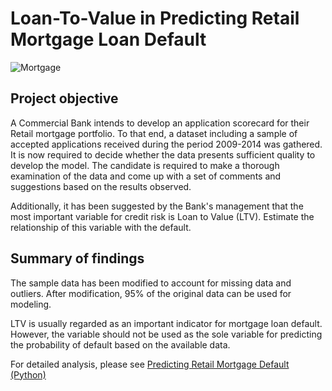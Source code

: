 # Loan-To-Value in Predicting Retail Mortgage Loan Default


![Mortgage](/tierra-mallorca-JXI2Ap8dTNc-unsplash-2.jpg "Mortgage Credit Risk")

## Project objective

A Commercial Bank intends to develop an application scorecard for their Retail mortgage portfolio. To that end, a dataset including a sample of accepted applications received during the period 2009-2014 was gathered.
It is now required to decide whether the data presents sufficient quality to develop the model. The candidate is required to make a thorough examination of the data and come up with a set of comments and suggestions based on the results observed. 

Additionally, it has been suggested by the Bank's management that the most important variable for credit risk is Loan to Value (LTV). Estimate the relationship of this variable with the default.

## Summary of findings

The sample data has been modified to account for missing data and outliers. After modification, 95% of the original data can be used for modeling.

LTV is usually regarded as an important indicator for mortgage loan default. However, the variable should not be used as the sole variable for predicting the probability of default based on the available data.

For detailed analysis, please see [Predicting Retail Mortgage Default (Python)][Notebook]

[Notebook]: https://github.com/Hoale2908/retail_mortgage/blob/a4f35e5efdadcb9ecf4a7e41cda5a45583035766/Retail%20Mortgage%20Portfolio%20Model.ipynb
